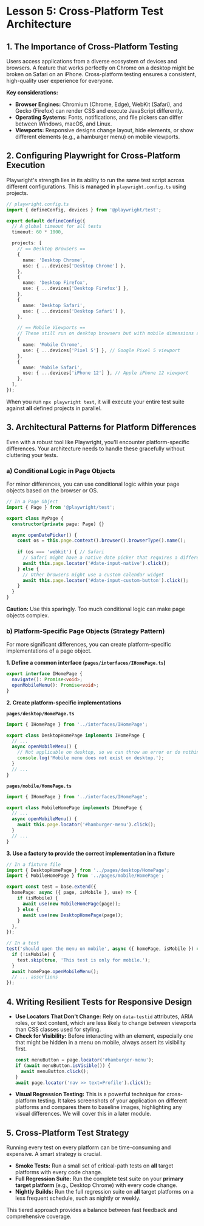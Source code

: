 # Lesson 5: Cross-Platform Test Architecture

## 1. The Importance of Cross-Platform Testing

Users access applications from a diverse ecosystem of devices and browsers. A feature that works perfectly on Chrome on a desktop might be broken on Safari on an iPhone. Cross-platform testing ensures a consistent, high-quality user experience for everyone.

**Key considerations:**
- **Browser Engines:** Chromium (Chrome, Edge), WebKit (Safari), and Gecko (Firefox) can render CSS and execute JavaScript differently.
- **Operating Systems:** Fonts, notifications, and file pickers can differ between Windows, macOS, and Linux.
- **Viewports:** Responsive designs change layout, hide elements, or show different elements (e.g., a hamburger menu) on mobile viewports.

## 2. Configuring Playwright for Cross-Platform Execution

Playwright's strength lies in its ability to run the same test script across different configurations. This is managed in `playwright.config.ts` using projects.

```typescript
// playwright.config.ts
import { defineConfig, devices } from '@playwright/test';

export default defineConfig({
  // A global timeout for all tests
  timeout: 60 * 1000,

  projects: [
    // == Desktop Browsers ==
    {
      name: 'Desktop Chrome',
      use: { ...devices['Desktop Chrome'] },
    },
    {
      name: 'Desktop Firefox',
      use: { ...devices['Desktop Firefox'] },
    },
    {
      name: 'Desktop Safari',
      use: { ...devices['Desktop Safari'] },
    },

    // == Mobile Viewports ==
    // These still run on desktop browsers but with mobile dimensions and user agents.
    {
      name: 'Mobile Chrome',
      use: { ...devices['Pixel 5'] }, // Google Pixel 5 viewport
    },
    {
      name: 'Mobile Safari',
      use: { ...devices['iPhone 12'] }, // Apple iPhone 12 viewport
    },
  ],
});
```
When you run `npx playwright test`, it will execute your entire test suite against **all** defined projects in parallel.

## 3. Architectural Patterns for Platform Differences

Even with a robust tool like Playwright, you'll encounter platform-specific differences. Your architecture needs to handle these gracefully without cluttering your tests.

### a) Conditional Logic in Page Objects

For minor differences, you can use conditional logic within your page objects based on the browser or OS.

```typescript
// In a Page Object
import { Page } from '@playwright/test';

export class MyPage {
  constructor(private page: Page) {}

  async openDatePicker() {
    const os = this.page.context().browser().browserType().name();
    
    if (os === 'webkit') { // Safari
      // Safari might have a native date picker that requires a different interaction
      await this.page.locator('#date-input-native').click();
    } else {
      // Other browsers might use a custom calendar widget
      await this.page.locator('#date-input-custom-button').click();
    }
  }
}
```
**Caution:** Use this sparingly. Too much conditional logic can make page objects complex.

### b) Platform-Specific Page Objects (Strategy Pattern)

For more significant differences, you can create platform-specific implementations of a page object.

**1. Define a common interface (`pages/interfaces/IHomePage.ts`)**
```typescript
export interface IHomePage {
  navigate(): Promise<void>;
  openMobileMenu(): Promise<void>;
}
```

**2. Create platform-specific implementations**

**`pages/desktop/HomePage.ts`**
```typescript
import { IHomePage } from '../interfaces/IHomePage';

export class DesktopHomePage implements IHomePage {
  // ...
  async openMobileMenu() {
    // Not applicable on desktop, so we can throw an error or do nothing.
    console.log('Mobile menu does not exist on desktop.');
  }
  // ...
}
```

**`pages/mobile/HomePage.ts`**
```typescript
import { IHomePage } from '../interfaces/IHomePage';

export class MobileHomePage implements IHomePage {
  // ...
  async openMobileMenu() {
    await this.page.locator('#hamburger-menu').click();
  }
  // ...
}
```

**3. Use a factory to provide the correct implementation in a fixture**
```typescript
// In a fixture file
import { DesktopHomePage } from '../pages/desktop/HomePage';
import { MobileHomePage } from '../pages/mobile/HomePage';

export const test = base.extend({
  homePage: async ({ page, isMobile }, use) => {
    if (isMobile) {
      await use(new MobileHomePage(page));
    } else {
      await use(new DesktopHomePage(page));
    }
  },
});

// In a test
test('should open the menu on mobile', async ({ homePage, isMobile }) => {
  if (!isMobile) {
    test.skip(true, 'This test is only for mobile.');
  }
  await homePage.openMobileMenu();
  // ... assertions
});
```

## 4. Writing Resilient Tests for Responsive Design

- **Use Locators That Don't Change:** Rely on `data-testid` attributes, ARIA roles, or text content, which are less likely to change between viewports than CSS classes used for styling.
- **Check for Visibility:** Before interacting with an element, especially one that might be hidden in a menu on mobile, always assert its visibility first.
  ```typescript
  const menuButton = page.locator('#hamburger-menu');
  if (await menuButton.isVisible()) {
    await menuButton.click();
  }
  await page.locator('nav >> text=Profile').click();
  ```
- **Visual Regression Testing:** This is a powerful technique for cross-platform testing. It takes screenshots of your application on different platforms and compares them to baseline images, highlighting any visual differences. We will cover this in a later module.

## 5. Cross-Platform Test Strategy

Running every test on every platform can be time-consuming and expensive. A smart strategy is crucial.

- **Smoke Tests:** Run a small set of critical-path tests on **all** target platforms with every code change.
- **Full Regression Suite:** Run the complete test suite on your **primary target platform** (e.g., Desktop Chrome) with every code change.
- **Nightly Builds:** Run the full regression suite on **all** target platforms on a less frequent schedule, such as nightly or weekly.

This tiered approach provides a balance between fast feedback and comprehensive coverage.